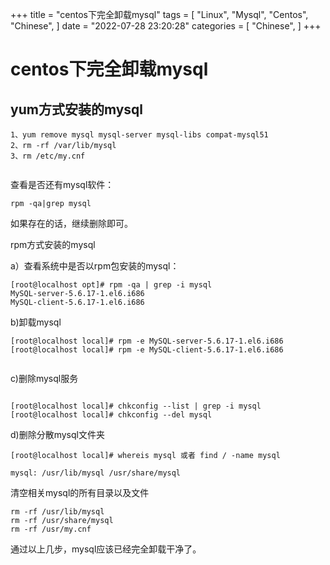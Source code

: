 
+++
title = "centos下完全卸载mysql"
tags = [
"Linux",
"Mysql",
"Centos",
"Chinese",
]
date = "2022-07-28 23:20:28"
categories = [
"Chinese",
]
+++

# centos下完全卸载mysql

## yum方式安装的mysql
```shell
1、yum remove mysql mysql-server mysql-libs compat-mysql51
2、rm -rf /var/lib/mysql
3、rm /etc/my.cnf


```

查看是否还有mysql软件：
``` shell
rpm -qa|grep mysql 
```
如果存在的话，继续删除即可。

rpm方式安装的mysql


a）查看系统中是否以rpm包安装的mysql：


```shell 
[root@localhost opt]# rpm -qa | grep -i mysql
MySQL-server-5.6.17-1.el6.i686
MySQL-client-5.6.17-1.el6.i686
```

b)卸载mysql

```shell
[root@localhost local]# rpm -e MySQL-server-5.6.17-1.el6.i686
[root@localhost local]# rpm -e MySQL-client-5.6.17-1.el6.i686


```
c)删除mysql服务

```shell

[root@localhost local]# chkconfig --list | grep -i mysql
[root@localhost local]# chkconfig --del mysql

```
d)删除分散mysql文件夹


```shell 
[root@localhost local]# whereis mysql 或者 find / -name mysql

mysql: /usr/lib/mysql /usr/share/mysql
```

清空相关mysql的所有目录以及文件
```shell 
rm -rf /usr/lib/mysql
rm -rf /usr/share/mysql
rm -rf /usr/my.cnf
```

通过以上几步，mysql应该已经完全卸载干净了。